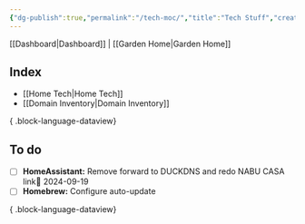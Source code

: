 ```yaml
---
{"dg-publish":true,"permalink":"/tech-moc/","title":"Tech Stuff","created":"2024-09-18T08:08:03.369-07:00","updated":"2024-09-18T09:41:03.615-07:00"}
---
```


[[Dashboard\|Dashboard]] | [[Garden Home\|Garden Home]]
## Index

- [[Home Tech\|Home Tech]]
- [[Domain Inventory\|Domain Inventory]]

{ .block-language-dataview}

## To do

- [ ] **HomeAssistant:** Remove forward to DUCKDNS and redo NABU CASA link📅 2024-09-19
- [ ] **Homebrew:** Configure auto-update

{ .block-language-dataview}
